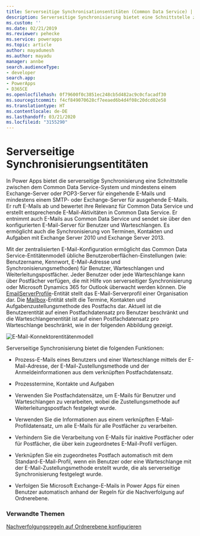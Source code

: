 ```yaml
---
title: Serverseitige Synchronisationsentitäten (Common Data Service) | Microsoft-Dokumentation
description: Serverseitige Synchronisierung bietet eine Schnittstelle zwischen Common Data Service und mindestens einem Exchange-Server oder POP3-Server für eingehende E-Mails und mindestens einem SMTP- oder Exchange-Server für ausgehende E-Mails.
ms.custom: ''
ms.date: 02/21/2019
ms.reviewer: pehecke
ms.service: powerapps
ms.topic: article
author: mayadumesh
ms.author: mayadu
manager: annbe
search.audienceType:
- developer
search.app:
- PowerApps
- D365CE
ms.openlocfilehash: 0f79600f0c3851ec248cb5d482ac9c0cfacadf30
ms.sourcegitcommit: f4cf849070628cf7eeaed6b4d4f08c20dcd02e58
ms.translationtype: HT
ms.contentlocale: de-DE
ms.lasthandoff: 03/21/2020
ms.locfileid: "3155290"
---
```

# <a name="server-side-synchronization-entities"></a>Serverseitige Synchronisierungsentitäten

In Power Apps bietet die serverseitige Synchronisierung eine Schnittstelle zwischen dem Common Data Service-System und mindestens einem Exchange-Server oder POP3-Server für eingehende E-Mails und mindestens einem SMTP- oder Exchange-Server für ausgehende E-Mails. Er ruft E-Mails ab und bewertet ihre Relevanz für Common Data Service und erstellt entsprechende E-Mail-Aktivitäten in Common Data Service. Er entnimmt auch E-Mails aus Common Data Service und sendet sie über den konfigurierten E-Mail-Server für Benutzer und Warteschlangen. Es ermöglicht auch die Synchronisierung von Terminen, Kontakten und Aufgaben mit Exchange Server 2010 und Exchange Server 2013.  
  
 Mit der zentralisierten E-Mail-Konfiguration ermöglicht das Common Data Service-Entitätenmodell übliche Benutzeroberflächen-Einstellungen (wie: Benutzername, Kennwort, E-Mail-Adresse und Synchronisierungsmethoden) für Benutzer, Warteschlangen und Weiterleitungspostfächer. Jeder Benutzer oder jede Warteschlange kann über Postfächer verfügen, die mit Hilfe von serverseitiger Synchronisierung oder Microsoft Dynamics 365 for Outlook überwacht werden können. Die [EmailServerProfile](/powerapps/developer/common-data-service/reference/entities/emailserverprofile)-Entität stellt das E-Mail-Serverprofil einer Organisation dar. Die [Mailbox](/powerapps/developer/common-data-service/reference/entities/mailbox)-Entität stellt die Termine, Kontakten und Aufgabenzustellungsmethode des Postfachs dar. Aktuell ist die Benutzerentität auf einen Postfachdatensatz pro Benutzer beschränkt und die Warteschlangenentität ist auf einen Postfachdatensatz pro Warteschlange beschränkt, wie in der folgenden Abbildung gezeigt.  
  
 ![E-Mail-Konnektorentitätenmodell](media/email-connector-entity-model.png "E-Mail-Konnektorentitätenmodell")  
  
 Serverseitige Synchronisierung bietet die folgenden Funktionen:  
  
- Prozess-E-Mails eines Benutzers und einer Warteschlange mittels der E-Mail-Adresse, der E-Mail-Zustellungsmethode und der Anmeldeinformationen aus dem verknüpften Postfachdatensatz.  
  
- Prozesstermine, Kontakte und Aufgaben  
  
- Verwenden Sie Postfachdatensätze, um E-Mails für Benutzer und Warteschlangen zu verarbeiten, wobei die Zustellungsmethode auf Weiterleitungspostfach festgelegt wurde.  
  
- Verwenden Sie die Informationen aus einem verknüpften E-Mail-Profildatensatz, um alle E-Mails für alle Postfächer zu verarbeiten.  
  
- Verhindern Sie die Verarbeitung von E-Mails für inaktive Postfächer oder für Postfächer, die über kein zugeordnetes E-Mail-Profil verfügen.  
  
- Verknüpfen Sie ein zugeordnetes Postfach automatisch mit dem Standard-E-Mail-Profil, wenn ein Benutzer oder eine Warteschlange mit der E-Mail-Zustellungsmethode erstellt wurde, die als serverseitige Synchronisierung festgelegt wurde.  
  
- Verfolgen Sie Microsoft Exchange-E-Mails in Power Apps für einen Benutzer automatisch anhand der Regeln für die Nachverfolgung auf Ordnerebene.  
  
### <a name="related-topics"></a>Verwandte Themen  
 [Nachverfolgungsregeln auf Ordnerebene konfigurieren](configure-exchange-folder-level-tracking-rules.md) 
